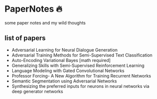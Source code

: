 # PaperNotes :fire:
some paper notes and my wild thoughts

## list of papers
- Adversarial Learning for Neural Dialogue Generation
- Adversarial Training Methods for Semi-Supervised Text Classification
- Auto-Encoding Variational Bayes [math required]
- Generalizing Skills with Semi-Supervised Reinforcement Learning
- Language Modeling with Gated Convolutional Networks
- Professor Forcing- A New Algorithm for Training Recurrent Networks
- Semantic Segmentation using Adversarial Networks
- Synthesizing the preferred inputs for neurons in neural networks via deep generator networks


